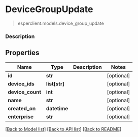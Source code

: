 # DeviceGroupUpdate
> esperclient.models.device_group_update

### Description

## Properties
Name | Type | Description | Notes
------------ | ------------- | ------------- | -------------
**id** | **str** |  | [optional] 
**device_ids** | **list[str]** |  | [optional] 
**device_count** | **int** |  | [optional] 
**name** | **str** |  | [optional] 
**created_on** | **datetime** |  | [optional] 
**enterprise** | **str** |  | [optional] 

[[Back to Model list]](../README.md#documentation-for-models) [[Back to API list]](../README.md#documentation-for-api-endpoints) [[Back to README]](../README.md)


